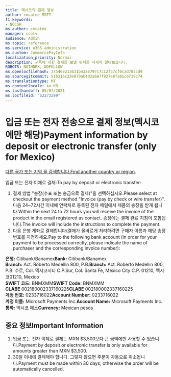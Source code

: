 ```yaml
---
title: 멕시코의 결제 정보
author: cmcatee-MSFT
f1.keywords:
- NOCSH
ms.author: cmcatee
manager: scotv
audience: Admin
ms.topic: reference
ms.service: o365-administration
ms.custom: CommercePayInfo
localization_priority: Normal
description: 구독에 대한 결제를 보낼 위치를 자세히 알아보습니다.
ROBOTS: NOINDEX, NOFOLLOW
ms.openlocfilehash: 37546e213631b43a6797c7c12f37cf0cad783cd9
ms.sourcegitcommit: 51b316c23e070ab402a687f927e8fa01cb719c74
ms.translationtype: MT
ms.contentlocale: ko-KR
ms.lasthandoff: 05/07/2021
ms.locfileid: "52273299"
---
```

# <a name="payment-information-by-deposit-or-electronic-transfer-only-for-mexico"></a><span data-ttu-id="edf0a-103">입금 또는 전자 전송으로 결제 정보(멕시코에만 해당)</span><span class="sxs-lookup"><span data-stu-id="edf0a-103">Payment information by deposit or electronic transfer (only for Mexico)</span></span>

<span data-ttu-id="edf0a-104">[다른 국가 또는 지역 을 검색합니다.](../billing-and-payments/pay-for-your-subscription.md)</span><span class="sxs-lookup"><span data-stu-id="edf0a-104">[Find another country or region](../billing-and-payments/pay-for-your-subscription.md).</span></span>

<span data-ttu-id="edf0a-105">입금 또는 전자 이체로 결제:</span><span class="sxs-lookup"><span data-stu-id="edf0a-105">To pay by deposit or electronic transfer:</span></span>

1. <span data-ttu-id="edf0a-106">결제 방법 "송장(수표 또는 송금으로 결제)"을 선택하십시오.</span><span class="sxs-lookup"><span data-stu-id="edf0a-106">Please select at checkout the payment method "Invoice (pay by check or wire transfer)".</span></span> <span data-ttu-id="edf0a-107">다음 24~72시간 이내에 연락처로 등록된 전자 메일에서 제품의 송장을 받게 됩니다.</span><span class="sxs-lookup"><span data-stu-id="edf0a-107">Within the next 24 to 72 hours you will receive the invoice of the product in the email registered as contact.</span></span> <span data-ttu-id="edf0a-108">송장에는 결제 완료 지침이 포함됩니다.</span><span class="sxs-lookup"><span data-stu-id="edf0a-108">The invoice will include the instructions to complete the payment.</span></span>
2. <span data-ttu-id="edf0a-109">다음 은행 계좌로 결제합니다(결제가 올바르게 처리하려면 구매자 이름과 해당 송장 번호를 지정하세요.</span><span class="sxs-lookup"><span data-stu-id="edf0a-109">Pay to the following bank account (in order for your payment to be processed correctly, please indicate the name of purchaser and the corresponding invoice number):</span></span>  

<span data-ttu-id="edf0a-110">**은행:** Citibank/Banamex</span><span class="sxs-lookup"><span data-stu-id="edf0a-110">**Bank:** Citibank/Banamex</span></span>  
<span data-ttu-id="edf0a-111">**Branch:** Act. Roberto Medellin 800, P.B.</span><span class="sxs-lookup"><span data-stu-id="edf0a-111">**Branch:** Act. Roberto Medellin 800, P.B.</span></span> <span data-ttu-id="edf0a-112">수르, Col. 멕시코시티 C.P.</span><span class="sxs-lookup"><span data-stu-id="edf0a-112">Sur, Col. Santa Fe, Mexico City C.P.</span></span> <span data-ttu-id="edf0a-113">01210, 멕시코</span><span class="sxs-lookup"><span data-stu-id="edf0a-113">01210, Mexico</span></span>  
<span data-ttu-id="edf0a-114">**SWIFT 코드:** BNMXMM</span><span class="sxs-lookup"><span data-stu-id="edf0a-114">**SWIFT Code:** BNMXMM</span></span>  
<span data-ttu-id="edf0a-115">**CLABE** 002180002337160225</span><span class="sxs-lookup"><span data-stu-id="edf0a-115">**CLABE** 002180002337160225</span></span>  
<span data-ttu-id="edf0a-116">**계정 번호:** 0233716022</span><span class="sxs-lookup"><span data-stu-id="edf0a-116">**Account Number:** 0233716022</span></span>  
<span data-ttu-id="edf0a-117">**계정 이름:** Microsoft Payments Inc.</span><span class="sxs-lookup"><span data-stu-id="edf0a-117">**Account Name:** Microsoft Payments Inc.</span></span>  
<span data-ttu-id="edf0a-118">**통화:** 멕시코 페소</span><span class="sxs-lookup"><span data-stu-id="edf0a-118">**Currency:** Mexican pesos</span></span>

## <a name="important-information"></a><span data-ttu-id="edf0a-119">중요 정보</span><span class="sxs-lookup"><span data-stu-id="edf0a-119">Important Information</span></span>

1. <span data-ttu-id="edf0a-120">입금 또는 전자 이체로 결제는 MXN $3,500보다 큰 금액에만 사용할 수 있습니다.</span><span class="sxs-lookup"><span data-stu-id="edf0a-120">Payment by deposit or electronic transfer is only available for amounts greater than MXN $3,500.</span></span>
2. <span data-ttu-id="edf0a-121">30일 이내에 결제해야 합니다. 그렇지 않으면 주문이 자동으로 취소됩니다.</span><span class="sxs-lookup"><span data-stu-id="edf0a-121">Payment must be made within 30 days; otherwise the order will be automatically cancelled.</span></span>
